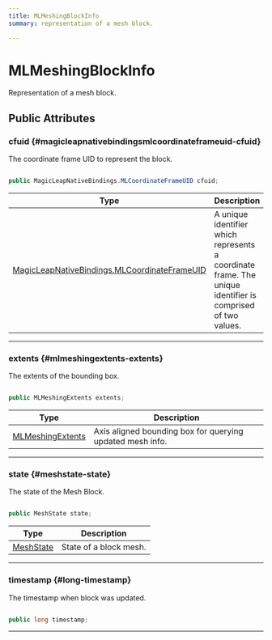 ```yaml
---
title: MLMeshingBlockInfo
summary: representation of a mesh block. 

---
```


# MLMeshingBlockInfo




Representation of a mesh block.   





## Public Attributes

### cfuid {#magicleapnativebindingsmlcoordinateframeuid-cfuid}

The coordinate frame UID to represent the block. 

```csharp

public MagicLeapNativeBindings.MLCoordinateFrameUID cfuid;

```

| Type | Description  | 
|--|--|
| [MagicLeapNativeBindings.MLCoordinateFrameUID](/versioned_docs/version-22-May-2023/unity-api/api/UnityEngine.XR.MagicLeap.Native/MagicLeapNativeBindings/UnityEngine.XR.MagicLeap.Native.MagicLeapNativeBindings.MLCoordinateFrameUID.md) | A unique identifier which represents a coordinate frame. The unique identifier is comprised of two values.  |





-----------

### extents {#mlmeshingextents-extents}

The extents of the bounding box. 

```csharp

public MLMeshingExtents extents;

```

| Type | Description  | 
|--|--|
| [MLMeshingExtents](/versioned_docs/version-22-May-2023/unity-api/api/UnityEngine.XR.MagicLeap/MeshingSubsystem/Extensions/MLMeshing/NativeBindings/UnityEngine.XR.MagicLeap.MeshingSubsystem.Extensions.MLMeshing.NativeBindings.MLMeshingExtents.md) | Axis aligned bounding box for querying updated mesh info.  |





-----------

### state {#meshstate-state}

The state of the Mesh Block. 

```csharp

public MeshState state;

```

| Type | Description  | 
|--|--|
| [MeshState](/versioned_docs/version-22-May-2023/unity-api/api/UnityEngine.XR.MagicLeap/MeshingSubsystem/Extensions/MLMeshing/UnityEngine.XR.MagicLeap.MeshingSubsystem.Extensions.MLMeshing.md#enums-meshstate) | State of a block mesh.  |





-----------

### timestamp {#long-timestamp}

The timestamp when block was updated. 

```csharp

public long timestamp;

```






-----------


